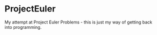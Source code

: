 # ProjectEuler
My attempt at Project Euler Problems - this is just my way of getting back into programming.
